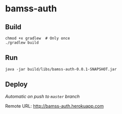 # bamss-auth

## Build
```
chmod +x gradlew  # Only once
./gradlew build
```

## Run
```
java -jar build/libs/bamss-auth-0.0.1-SNAPSHOT.jar
```

## Deploy
*Automatic on push to `master` branch*

Remote URL: http://bamss-auth.herokuapp.com

